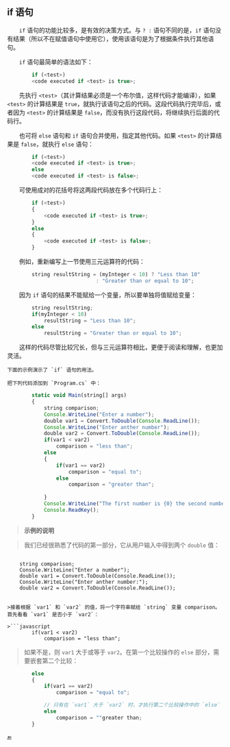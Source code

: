 ## if 语句

&emsp;&emsp;`if` 语句的功能比较多，是有效的决策方式。与 `? :` 语句不同的是，`if` 语句没有结果（所以不在赋值语句中使用它），使用该语句是为了根据条件执行其他语句。

&emsp;&emsp;`if` 语句最简单的语法如下：

```javascript
        if (<test>)
        <code executed if <test> is true>;
```


&emsp;&emsp;先执行 `<test>`（其计算结果必须是一个布尔值，这样代码才能编译），如果 `<test>` 的计算结果是 `true`，就执行该语句之后的代码。这段代码执行完毕后，或者因为 `<test>` 的计算结果是 `false`，而没有执行这段代码，将继续执行后面的代码行。

&emsp;&emsp;也可将 `else` 语句和 `if` 语句合并使用，指定其他代码。如果 `<test>` 的计算结果是 `false`，就执行 `else` 语句：

```javascript
        if (<test>)
        <code executed if <test> is true>;
        else
        <code executed if <test> is false>;
```

&emsp;&emsp;可使用成对的花括号将这两段代码放在多个代码行上：

```javascript
        if (<test>)
        {
            <code executed if <test> is true>;
        }
        else
        {
            <code executed if <test> is false>;
        }

```

&emsp;&emsp;例如，重新编写上一节使用三元运算符的代码：

```javascript
        string resultString = (myInteger < 10) ? "Less than 10"
                             : "Greater than or equal to 10";
```

&emsp;&emsp;因为 `if` 语句的结果不能赋给一个变量，所以要单独将值赋给变量：

```javascript
        string resultString;
        if(myInteger < 10)
            resultString = "Less than 10";
        else
            resultString = "Greater than or equal to 10";
```

&emsp;&emsp;这样的代码尽管比较冗长，但与三元运算符相比，更便于阅读和理解，也更加灵活。

    下面的示例演示了 `if` 语句的用法。

    把下列代码添加到 `Program.cs` 中：

```javascript
        static void Main(string[] args)
        {
            string comparison;
            Console.WriteLine("Enter a number");
            double var1 = Convert.ToDouble(Console.ReadLine());
            Console.WriteLine("Enter anther number");
            double var2 = Convert.ToDouble(Console.ReadLine());
            if(var1 < var2)
                comparison = "less than"; 
            else
            {
                if(var1 == var2)
                    comparison = "equal to";
                else
                    comparison = "greater than";
                
            }
            Console.WriteLine("The first number is {0} the second number.", comparison);
            Console.ReadKey();
        }
```



> **示例的说明**

>我们已经很熟悉了代码的第一部分，它从用户输入中得到两个 `double` 值：

>```javascript
        string comparison;
        Console.WriteLine("Enter a number");
        double var1 = Convert.ToDouble(Console.ReadLine());
        Console.WriteLine("Enter anther number:");
        double var2 = Convert.ToDouble(Console.ReadLine());
```

>接着根据 `var1` 和 `var2` 的值，将一个字符串赋给 `string` 变量 comparison。首先看看 `var1` 是否小于 `var2`：

>```javascript
        if(var1 < var2)
            comparison = "less than";
```

>如果不是，则 `var1` 大于或等于 `var2`。在第一个比较操作的 `else` 部分，需要嵌套第二个比较：

```javascript
        else
        {
            if(var1 == var2)
                comparison = "equal to";

            // 只有在 `var1` 大于 `var2` 时，才执行第二个比较操作中的 `else` 部分：
            else
                comparison = ""greater than;
        }
```



🔚